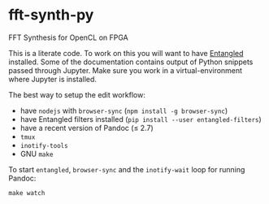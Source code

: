 # fft-synth-py
FFT Synthesis for OpenCL on FPGA

This is a literate code. To work on this you will want to have [Entangled](https://entangled.github.io/) installed. Some of the documentation contains output of Python snippets passed through Jupyter. Make sure you work in a virtual-environment where Jupyter is installed.

The best way to setup the edit workflow:

- have `nodejs` with `browser-sync` (`npm install -g browser-sync`)
- have Entangled filters installed (`pip install --user entangled-filters`)
- have a recent version of Pandoc (&le; 2.7)
- `tmux`
- `inotify-tools`
- GNU `make`

To start `entangled`, `browser-sync` and the `inotify-wait` loop for running Pandoc:

```
make watch
```

